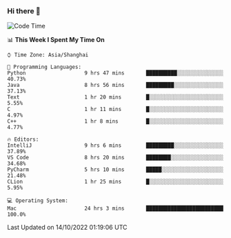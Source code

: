 ### Hi there 👋


<!--START_SECTION:waka-->
![Code Time](http://img.shields.io/badge/Code%20Time-780%20hrs%2026%20mins-blue)

📊 **This Week I Spent My Time On** 

```text
⌚︎ Time Zone: Asia/Shanghai

💬 Programming Languages: 
Python                   9 hrs 47 mins       ██████████░░░░░░░░░░░░░░░   40.73% 
Java                     8 hrs 56 mins       █████████░░░░░░░░░░░░░░░░   37.13% 
Text                     1 hr 20 mins        █░░░░░░░░░░░░░░░░░░░░░░░░   5.55% 
C                        1 hr 11 mins        █░░░░░░░░░░░░░░░░░░░░░░░░   4.97% 
C++                      1 hr 8 mins         █░░░░░░░░░░░░░░░░░░░░░░░░   4.77%

🔥 Editors: 
IntelliJ                 9 hrs 6 mins        █████████░░░░░░░░░░░░░░░░   37.89% 
VS Code                  8 hrs 20 mins       ████████░░░░░░░░░░░░░░░░░   34.68% 
PyCharm                  5 hrs 10 mins       █████░░░░░░░░░░░░░░░░░░░░   21.48% 
CLion                    1 hr 25 mins        █░░░░░░░░░░░░░░░░░░░░░░░░   5.95%

💻 Operating System: 
Mac                      24 hrs 3 mins       █████████████████████████   100.0%

```


 Last Updated on 14/10/2022 01:19:06 UTC
<!--END_SECTION:waka-->

<!--
**SillyPasty/SillyPasty** is a ✨ _special_ ✨ repository because its `README.md` (this file) appears on your GitHub profile.

Here are some ideas to get you started:

- 🔭 I’m currently working on ...
- 🌱 I’m currently learning ...
- 👯 I’m looking to collaborate on ...
- 🤔 I’m looking for help with ...
- 💬 Ask me about ...
- 📫 How to reach me: ...
- 😄 Pronouns: ...
- ⚡ Fun fact: ...
-->


